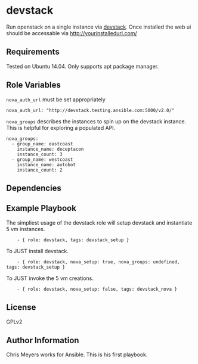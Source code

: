 devstack
=========

Run openstack on a single instance via [devstack](http://docs.openstack.org/developer/devstack/). Once installed the web ui should be accessable via http://yourinstalledurl.com/

Requirements
------------

Tested on Ubuntu 14.04. Only supports apt package manager.

Role Variables
--------------
`nova_auth_url` must be set appropriately
```
nova_auth_url: "http://devstack.testing.ansible.com:5000/v2.0/"
```


`nova_groups` describes the instances to spin up on the devstack instance. This is helpful for exploring a populated API.
```
nova_groups:
  - group_name: eastcoast
    instance_name: deceptacon
    instance_count: 3
  - group_name: westcoast
    instance_name: autobot
    instance_count: 2
```

Dependencies
------------



Example Playbook
----------------

The simpliest usage of the devstack role will setup devstack and instantiate 5 vm instances.
```
    - { role: devstack, tags: devstack_setup }
```

To JUST install devstack.
```
    - { role: devstack, nova_setup: true, nova_groups: undefined, tags: devstack_setup }
```

To JUST invoke the 5 vm creations.
```
    - { role: devstack, nova_setup: false, tags: devstack_nova }
```

License
-------

GPLv2

Author Information
------------------

Chris Meyers works for Ansible. This is his first playbook.
